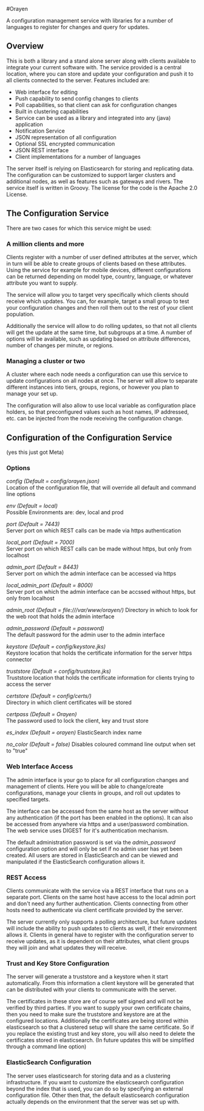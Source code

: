 #Orayen

A configuration management service with libraries for a number of languages to register for changes and query for updates.

## Overview

This is both a library and a stand alone server along with clients available to integrate your current software with. The service provided is a central location, where you can store and update your configuration and push it to all clients connected to the server. Features included are:

* Web interface for editing
* Push capability to send config changes to clients
* Poll capabilities, so that client can ask for configuration changes
* Built in clustering capabilities
* Service can be used as a library and integrated into any (java) application
* Notification Service
* JSON representation of all configuration
* Optional SSL encrypted communication
* JSON REST interface
* Client implementations for a number of languages

The server itself is relying on Elasticsearch for storing and replicating data. The configuration can be customized to support larger clusters and additional nodes, as well as features such as gateways and rivers. The service itself is written in Groovy. The license for the code is the Apache 2.0 License.

## The Configuration Service
There are two cases for which this service might be used:

### A million clients and more
Clients register with a number of user defined attributes at the server, which in turn will be able to create groups of clients based on these attributes.
Using the service for example for mobile devices, different configurations can be returned depending on model type, country, language, or whatever attribute you want to supply.

The service will allow you to target very specifically which clients should receive which updates. You can, for example, target a small group to test your configuration changes and then roll them out to the rest of your client population.

Additionally the service will allow to do rolling updates, so that not all clients will get the update at the same time, but subgroups at a time. A number of options will be available, such as updating based on attribute differences, number of changes per minute, or regions.

### Managing a cluster or two
A cluster where each node needs a configuration can use this service to update configurations on all nodes at once.
The server will allow to separate different instances into tiers, groups, regions, or however you plan to manage your set up.

The configuration will also allow to use local variable as configuration place holders, so that preconfigured values such as host names, IP addressed, etc. can be injected from the node receiving the configuration change.  

## Configuration of the Configuration Service
(yes this just got Meta)

### Options
_config (Default = config/orayen.json)_  
Location of the configuration file, that will override all default and command line options

_env (Default = local)_  
Possible Environments are: dev, local and prod

_port (Default = 7443)_  
Server port on which REST calls can be made via https authentication

_local\_port (Default = 7000)_  
Server port on which REST calls can be made without https, but only from localhost

_admin\_port (Default = 8443)_  
Server port on which the admin interface can be accessed via https

_local\_admin\_port (Default = 8000)_  
Server port on which the admin interface can be accssed without https, but only from localhost

_admin\_root (Default = file:///var/www/orayen/)_
Directory in which to look for the web root that holds the admin interface

_admin\_password (Default = password)_  
The default password for the admin user to the admin interface

_keystore (Default = config/keystore.jks)_  
Keystore location that holds the certificate information for the server https connector

_truststore (Default = config/truststore.jks)_  
Truststore location that holds the certificate information for clients trying to access the server

_certstore (Default = config/certs/)_  
Directory in which client certificates will be stored

_certpass (Default = Orayen)_  
The password used to lock the client, key and trust store

_es\_index (Default = orayen)_
ElasticSearch index name

_no\_color (Default = false)_
Disables coloured command line output when set to "true"

### Web Interface Access
The admin interface is your go to place for all configuration changes and management of clients. Here you will be able to change/create configurations, manage your clients in groups, and roll out updates to specified targets.

The interface can be accessed from the same host as the server without any authentication (if the port has been enabled in the options).
It can also be accessed from anywhere via https and a user/password combination. The web service uses DIGEST for it's authentication mechanism.

The default administration password is set via the _admin\_password_ configuration option and will only be set if no admin user has yet been created.
All users are stored in ElasticSearch and can be viewed and manipulated if the ElasticSearch configuration allows it.

### REST Access
Clients communicate with the service via a REST interface that runs on a separate port. Clients on the same host have access to the local admin port and don't need any further authentication.
Clients connecting from other hosts need to authenticate via client certificate provided by the server.

The server currently only supports a polling architecture, but future updates will include the ability to push updates to clients as well, if their environment allows it.
Clients in general have to register with the configuration server to receive updates, as it is dependent on their attributes, what client groups they will join and what updates they will receive.

### Trust and Key Store Configuration

The server will generate a truststore and a keystore when it start automatically. From this information a client keystore will be generated that can be distributed with your clients to communicate with the server.

The certificates in these store are of course self signed and will not be verified by third parties. If you want to supply your own certificate chains, then you need to make sure the truststore and keystore are at the configured locations.
Additionally the certificates are being stored within elasticsearch so that a clustered setup will share the same certificate. So if you replace the existing trust and key store, you will also need to delete the certificates stored in elasticsearch.
(In future updates this will be simplified through a command line option)

### ElasticSearch Configuration

The server uses elasticsearch for storing data and as a clustering infrastructure. If you want to customize the elasticsearch configuration beyond the index that is used, you can do so by specifying an external configuration file.
Other then that, the default elasticsearch configuration actually depends on the environment that the server was set up with.  